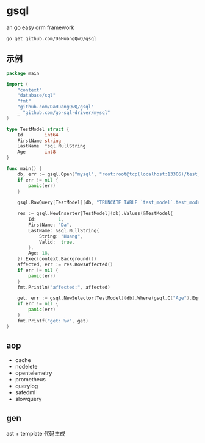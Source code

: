 # gsql
an go easy orm framework

```shell
go get github.com/DaHuangQwQ/gsql
```

## 示例
```go
package main

import (
	"context"
	"database/sql"
	"fmt"
	"github.com/DaHuangQwQ/gsql"
	_ "github.com/go-sql-driver/mysql"
)

type TestModel struct {
	Id        int64
	FirstName string
	LastName  *sql.NullString
	Age       int8
}

func main() {
	db, err := gsql.Open("mysql", "root:root@tcp(localhost:13306)/test_model")
	if err != nil {
		panic(err)
	}
	
	gsql.RawQuery[TestModel](db, "TRUNCATE TABLE `test_model`.test_model").Exec(context.Background())

	res := gsql.NewInserter[TestModel](db).Values(&TestModel{
		Id:        1,
		FirstName: "Da",
		LastName: &sql.NullString{
			String: "Huang",
			Valid:  true,
		},
		Age: 18,
	}).Exec(context.Background())
	affected, err := res.RowsAffected()
	if err != nil {
		panic(err)
	}
	fmt.Println("affected:", affected)

	get, err := gsql.NewSelector[TestModel](db).Where(gsql.C("Age").Eq(18)).Get(context.Background())
	if err != nil {
		panic(err)
	}
	fmt.Printf("get: %v", get)
}
```

## aop
- cache
- nodelete
- opentelemetry
- prometheus
- querylog
- safedml
- slowquery

## gen
ast + template 代码生成
